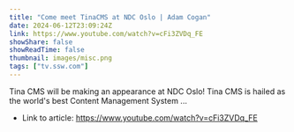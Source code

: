 ```yaml
---
title: "Come meet TinaCMS at NDC Oslo | Adam Cogan"
date: 2024-06-12T23:09:24Z
link: https://www.youtube.com/watch?v=cFi3ZVDq_FE
showShare: false
showReadTime: false
thumbnail: images/misc.png
tags: ["tv.ssw.com"]
---
```

Tina CMS will be making an appearance at NDC Oslo! Tina CMS is hailed as the world's best Content Management System ...

- Link to article: https://www.youtube.com/watch?v=cFi3ZVDq_FE